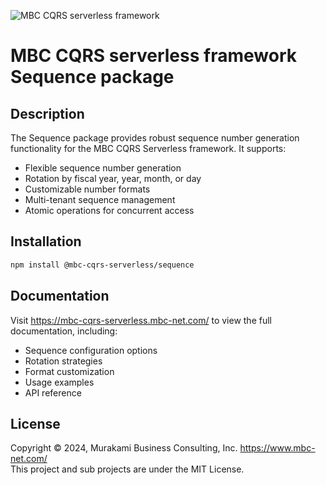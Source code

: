 ![MBC CQRS serverless framework](https://mbc-cqrs-serverless.mbc-net.com/img/mbc-cqrs-serverless.png)

# MBC CQRS serverless framework Sequence package

## Description

The Sequence package provides robust sequence number generation functionality for the MBC CQRS Serverless framework. It supports:

- Flexible sequence number generation
- Rotation by fiscal year, year, month, or day
- Customizable number formats
- Multi-tenant sequence management
- Atomic operations for concurrent access

## Installation

```bash
npm install @mbc-cqrs-serverless/sequence
```

## Documentation

Visit https://mbc-cqrs-serverless.mbc-net.com/ to view the full documentation, including:
- Sequence configuration options
- Rotation strategies
- Format customization
- Usage examples
- API reference

## License

Copyright &copy; 2024, Murakami Business Consulting, Inc. https://www.mbc-net.com/  
This project and sub projects are under the MIT License.
